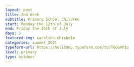 ```yaml
---
layout: post
title: 2nd Week
subtitle: Primary School Children
start: Monday the 12th of July
end: Friday the 16th of July
days: 5
featured-img: caroline-chisholm
categories: summer_2021
typeform-url: https://holicamp.typeform.com/to/TGOGRPIu
level: primary
type: outdoor
---
```

